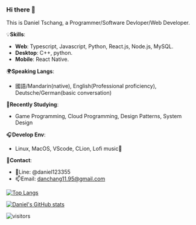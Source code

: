 ### Hi there 👋

This is Daniel Tschang, a Programmer/Software Devloper/Web Developer.

💡**Skills**:   
- **Web**: Typescript, Javascript, Python, React.js, Node.js,  MySQL.  
- **Desktop**: C++, python.
- **Mobile**: React Native.  


🌍**Speaking Langs**:  
- 國語/Mandarin(native), English(Professional proficiency), Deutsche/German(basic conversation)

🎈**Recently Studying**:  
- Game Programming, Cloud Programming, Design Patterns, System Design  

🎧**Develop Env**:
- Linux, MacOS, VScode, CLion, Lofi music🎵

💬**Contact**:
- 🍏Line: @daniel123355
- 📫Email: danchang11.95@gmail.com
<!--
**DanielTschang/DanielTschang** is a ✨ _special_ ✨ repository because its `README.md` (this file) appears on your GitHub profile.

Here are some ideas to get you started:

- 🔭 I’m currently working on ...
- 🌱 I’m currently learning ...
- 👯 I’m looking to collaborate on ...
- 🤔 I’m looking for help with ...
- 💬 Ask me about ...
- 📫 How to reach me: ...
- 😄 Pronouns: ...
- ⚡ Fun fact: ...
-->


[![Top Langs](https://github-readme-stats-git-masterrstaa-rickstaa.vercel.app/api/top-langs/?username=DanielTschang)](https://github.com/anuraghazra/github-readme-stats)

[![Daniel's GitHub stats](https://github-readme-stats-git-masterrstaa-rickstaa.vercel.app/api?username=DanielTschang)](https://github.com/anuraghazra/github-readme-stats)



![visitors](https://visitor-badge.glitch.me/badge?page_id=DanielTschang.DanielTschang&left_color=black&right_color=black)
